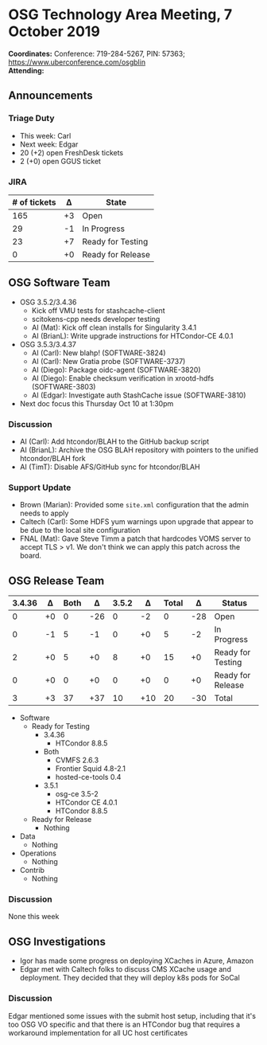 # OSG Technology Area Meeting,  7 October 2019

**Coordinates:** Conference: 719-284-5267, PIN: 57363; <https://www.uberconference.com/osgblin>  
**Attending:**  


## Announcements


### Triage Duty

-   This week: Carl
-   Next week: Edgar
-   20 (+2) open FreshDesk tickets
-   2 (+0) open GGUS ticket


### JIRA

| # of tickets | &Delta; | State             |
|------------ |------- |----------------- |
| 165          | +3      | Open              |
| 29           | -1      | In Progress       |
| 23           | +7      | Ready for Testing |
| 0            | +0      | Ready for Release |


## OSG Software Team

-   OSG 3.5.2/3.4.36  
    -   Kick off VMU tests for stashcache-client
    -   scitokens-cpp needs developer testing
    -   AI (Mat): Kick off clean installs for Singularity 3.4.1
    -   AI (BrianL): Write upgrade instructions for HTCondor-CE 4.0.1
-   OSG 3.5.3/3.4.37  
    -   AI (Carl): New blahp! (SOFTWARE-3824)
    -   AI (Carl): New Gratia probe (SOFTWARE-3737)
    -   AI (Diego): Package oidc-agent (SOFTWARE-3820)
    -   AI (Diego): Enable checksum verification in xrootd-hdfs (SOFTWARE-3803)
    -   AI (Edgar): Investigate auth StashCache issue (SOFTWARE-3810)
-   Next doc focus this Thursday Oct 10 at 1:30pm


### Discussion

-   AI (Carl): Add htcondor/BLAH to the GitHub backup script
-   AI (BrianL): Archive the OSG BLAH repository with pointers to the unified htcondor/BLAH fork
-   AI (TimT): Disable AFS/GitHub sync for htcondor/BLAH


### Support Update

-   Brown (Marian): Provided some `site.xml` configuration that the admin needs to apply
-   Caltech (Carl): Some HDFS yum warnings upon upgrade that appear to be due to the local site configuration
-   FNAL (Mat): Gave Steve Timm a patch that hardcodes VOMS server to accept TLS > v1. We don't think we can apply this patch across the board.


## OSG Release Team

| 3.4.36 | &Delta; | Both | &Delta; | 3.5.2 | &Delta; | Total | &Delta; | Status            |
| ------ | ------- | ---- | ------- | ----- | ------- | ----- | ------- | ----------------- |
| 0      | +0      | 0    | -26     | 0     | -2      | 0     | -28     | Open              |
| 0      | -1      | 5    | -1      | 0     | +0      | 5     | -2      | In Progress       |
| 2      | +0      | 5    | +0      | 8     | +0      | 15    | +0      | Ready for Testing |
| 0      | +0      | 0    | +0      | 0     | +0      | 0     | +0      | Ready for Release |
| 3      | +3      | 37   | +37     | 10    | +10     | 20    | -30     | Total             |

-   Software  
    -   Ready for Testing  
        -   3.4.36  
            -   HTCondor 8.8.5
        -   Both  
            -   CVMFS 2.6.3
            -   Frontier Squid 4.8-2.1
            -   hosted-ce-tools 0.4
        -   3.5.1  
            -   osg-ce 3.5-2
            -   HTCondor CE 4.0.1
            -   HTCondor 8.8.5
    -   Ready for Release  
        -   Nothing
-   Data  
    -   Nothing
-   Operations  
    -   Nothing
-   Contrib  
    -   Nothing


### Discussion

None this week  


## OSG Investigations

-   Igor has made some progress on deploying XCaches in Azure, Amazon
-   Edgar met with Caltech folks to discuss CMS XCache usage and deployment. They decided that they will deploy k8s pods for SoCal


### Discussion

Edgar mentioned some issues with the submit host setup, including that it's too OSG VO specific and that there is an HTCondor bug that requires a workaround implementation for all UC host certificates
